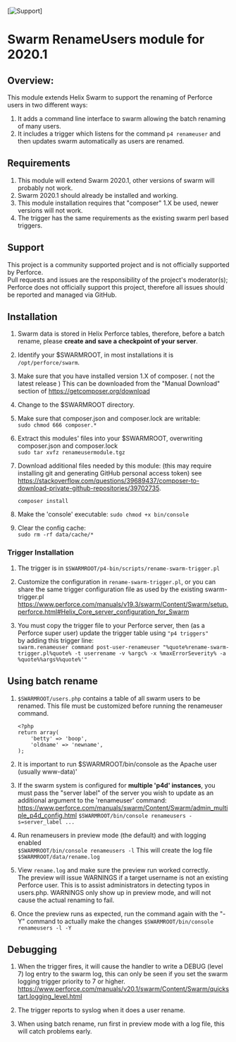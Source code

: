 [![Support](https://img.shields.io/badge/Support-Community-yellow.svg)]
# Swarm RenameUsers module for 2020.1

## Overview:  
This module extends Helix Swarm to support the renaming of Perforce users in two different ways:
1. It adds a command line interface to swarm allowing the batch renaming of many users.
2. It includes a trigger which listens for the command `p4 renameuser` and then updates swarm automatically as users are renamed.

## Requirements

1. This module will extend Swarm 2020.1, other versions of swarm will probably not work.  
2. Swarm 2020.1 should already be installed and working.
2. This module installation requires that "composer" 1.X be used, newer versions will not work.
3. The trigger has the same requirements as the existing swarm perl based triggers.

## Support

This project is a community supported project and is not officially supported by Perforce.  
Pull requests and issues are the responsibility of the project's moderator(s);  
Perforce does not officially support this project, therefore all issues should be reported and managed via GitHub. 

## Installation

1. Swarm data is stored in Helix Perforce tables, 
therefore, before a batch rename, please **create and save a checkpoint of your server**.
2. Identify your $SWARMROOT, in most installations it is `/opt/perforce/swarm`.
3. Make sure that you have installed version 1.X of composer. ( not the latest release ) 
   This can be downloaded from the "Manual Download" section of https://getcomposer.org/download
4. Change to the $SWARMROOT directory.   
5. Make sure that composer.json and composer.lock are writable:     
   `sudo chmod 666 composer.*`    
6. Extract this modules' files into your $SWARMROOT, overwriting composer.json and composer.lock   
   `sudo tar xvfz renameusermodule.tgz`
7. Download additional files needed by this module:  (this may require installing git and generating GitHub personal access token) see  
   <https://stackoverflow.com/questions/39689437/composer-to-download-private-github-repositories/39702735>.
   
   `composer install`
8. Make the 'console' executable:
   `sudo chmod +x bin/console`
9. Clear the config cache:  
   `sudo rm -rf data/cache/*`
   
### Trigger Installation

1. The trigger is in `$SWARMROOT/p4-bin/scripts/rename-swarm-trigger.pl`
2. Customize the configuration in `rename-swarm-trigger.pl`, or you can share the same trigger configuration file as used by the existing swarm-trigger.pl
<https://www.perforce.com/manuals/v19.3/swarm/Content/Swarm/setup.perforce.html#Helix_Core_server_configuration_for_Swarm>

3. You must copy the trigger file to your Perforce server, then (as a Perforce super user) update the trigger table using `"p4 triggers"`  
by adding this trigger line:  
   	`swarm.renameuser command post-user-renameuser "%quote%rename-swarm-trigger.pl%quote% -t userrename -v %argc% -x %maxErrorSeverity% -a %quote%%args%%quote%'"`

## Using batch rename

1. `$SWARMROOT/users.php` contains a table of all swarm users to be renamed.
This file must be customized before running the renameuser command.
       
       <?php
       return array(
           'betty' => 'boop',
           'oldname' => 'newname',
       ); 
2. It is important to run $SWARMROOT/bin/console as the Apache user (usually www-data)'
3. If the swarm system is configured for **multiple 'p4d' instances**, you must pass the "server label" of 
   the server you wish to update as an additional argument to the 'renameuser' command: 
   <https://www.perforce.com/manuals/swarm/Content/Swarm/admin_multiple_p4d_config.html> 
   `$SWARMROOT/bin/console renameusers -s=server_label ...`
4. Run renameusers in preview mode (the default) and with logging enabled    
   `$SWARMROOT/bin/console renameusers -l`
    This will create the log file `$SWARMROOT/data/rename.log`
5. View `rename.log` and  make sure the preview run worked correctly.  
   The preview will issue WARNINGS if a target username is not an existing Perforce user.
   This is to assist administrators in detecting typos in users.php.
   WARNINGS only show up in preview mode, and will not cause the actual renaming to fail.
6. Once the preview runs as expected, run the command again with the "-Y" command to actually make the changes
      `$SWARMROOT/bin/console renameusers -l -Y`
      
## Debugging
1. When the trigger fires, it will cause the handler to write a DEBUG (level 7) log entry to the swarm log, 
   this can only be seen if you set the swarm logging trigger priority to 7 or higher.
   <https://www.perforce.com/manuals/v20.1/swarm/Content/Swarm/quickstart.logging_level.html>

2. The trigger reports to syslog when it does a user rename. 

3. When using batch rename, run first in preview mode with a log file, this will catch problems early.



   
